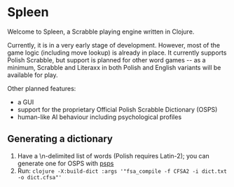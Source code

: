 # Spleen

Welcome to Spleen, a Scrabble playing engine written in Clojure.

Currently, it is in a very early stage of development.  However, most
of the game logic (including move lookup) is already in place.  It
currently supports Polish Scrabble, but support is planned for other
word games -- as a minimum, Scrabble and Literaxx in both Polish
and English variants will be available for play.

Other planned features:

  * a GUI
  * support for the proprietary Official Polish Scrabble Dictionary
    (OSPS)
  * human-like AI behaviour including psychological profiles

## Generating a dictionary

1. Have a \n-delimited list of words (Polish requires Latin-2);
   you can generate one for OSPS with [psps](https://github.com/nathell/psps)
2. Run: `clojure -X:build-dict :args '"fsa_compile -f CFSA2 -i dict.txt -o dict.cfsa"'`
